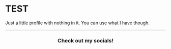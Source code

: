 <h1>TEST</h1>

Just a little profile with nothing in it. You can use what I have though.
<!---
archay0/archay0 is a ✨ special ✨ repository because its `README.md` (this file) appears on your GitHub profile.
You can click the Preview link to take a look at your changes.
--->
---
<div align="center">
  <h3>Check out my socials!</h3>
  
</div>
